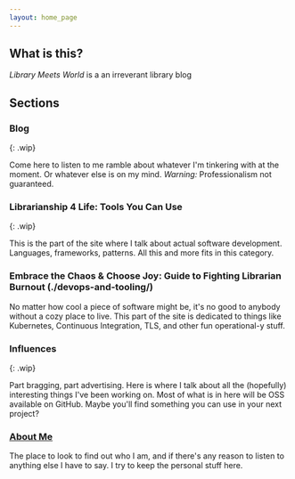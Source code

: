 ```yaml
---
layout: home_page
---
```

## What is this?
*Library Meets World* is a an irreverant library blog

## Sections

### Blog
{: .wip}

Come here to listen to me ramble about whatever I'm tinkering with at the
moment. Or whatever else is on my mind. *Warning:* Professionalism not guaranteed.

### Librarianship 4 Life: Tools You Can Use
{: .wip}

This is the part of the site where I talk about actual software development.
Languages, frameworks, patterns. All this and more fits in this category.

### Embrace the Chaos & Choose Joy: Guide to Fighting Librarian Burnout (./devops-and-tooling/)
No matter how cool a piece of software might be, it's no good to anybody without
a cozy place to live. This part of the site is dedicated to things like 
Kubernetes, Continuous Integration, TLS, and other fun operational-y stuff.

### Influences
{: .wip}

Part bragging, part advertising. Here is where I talk about all the (hopefully)
interesting things I've been working on. Most of what is in here will be OSS
available on GitHub. Maybe you'll find something you can use in your next project?

### [About Me](./JK/)

The place to look to find out who I am, and if there's any reason to listen to
anything else I have to say. I try to keep the personal stuff here.


